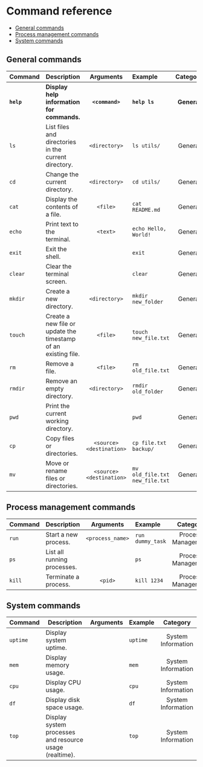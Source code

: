 # Command reference

- [General commands](#general-commands)
- [Process management commands](#process-management-commands)
- [System commands](#system-commands)

## General commands

| Command | Description | Arguments | Example | Category |
| ------- | ----------- | :---------: | :------- | :-------: |
| **`help`** | **Display help information for commands.** | **`<command>`** | **`help ls`** | **General** |
| `ls` | List files and directories in the current directory. | `<directory>` | `ls utils/` | General |
| `cd` | Change the current directory. | `<directory>` | `cd utils/` | General |
| `cat` | Display the contents of a file. | `<file>` | `cat README.md` | General |
| `echo` | Print text to the terminal. | `<text>` | `echo Hello, World!` | General |
| `exit` | Exit the shell. | | `exit` | General |
| `clear` | Clear the terminal screen. | | `clear` | General |
| `mkdir` | Create a new directory. | `<directory>` | `mkdir new_folder` | General |
| `touch` | Create a new file or update the timestamp of an existing file. | `<file>` | `touch new_file.txt` | General |
| `rm` | Remove a file. | `<file>` | `rm old_file.txt` | General |
| `rmdir` | Remove an empty directory. | `<directory>` | `rmdir old_folder` | General |
| `pwd` | Print the current working directory. | | `pwd` | General |
| `cp` | Copy files or directories. | `<source> <destination>` | `cp file.txt backup/` | General |
| `mv` | Move or rename files or directories. | `<source> <destination>` | `mv old_file.txt new_file.txt` | General |


## Process management commands

| Command | Description | Arguments | Example | Category |
| ------- | ----------- | :---------: | :------- | :-------: |
| `run` | Start a new process. | `<process_name>` | `run dummy_task` | Process Management |
| `ps` | List all running processes. | | `ps` | Process Management |
| `kill` | Terminate a process. | `<pid>` | `kill 1234` | Process Management |

## System commands

| Command | Description | Arguments | Example | Category |
| ------- | ----------- | :---------: | :------- | :-------: |
| `uptime` | Display system uptime. | | `uptime` | System Information |
| `mem` | Display memory usage. | | `mem` | System Information |
| `cpu` | Display CPU usage. | | `cpu` | System Information |
| `df` | Display disk space usage. | | `df` | System Information |
| `top` | Display system processes and resource usage (realtime). | | `top` | System Information |